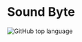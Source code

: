 # Sound Byte

![GitHub top language](https://img.shields.io/github/languages/top/JoshuaCarter99/bandshare)
